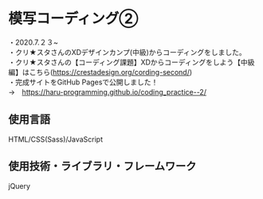 # 模写コーディング②
・2020.7.２３~  
・クリ★スタさんのXDデザインカンプ(中級)からコーディングをしました。  
・クリ★スタさんの【コーディング課題】XDからコーディングをしよう【中級編】はこちら(https://crestadesign.org/cording-second/)  
・完成サイトをGitHub Pagesで公開しました！  
→　https://haru-programming.github.io/coding_practice--2/  
## 使用言語  
HTML/CSS(Sass)/JavaScript  
## 使用技術・ライブラリ・フレームワーク  
jQuery  

